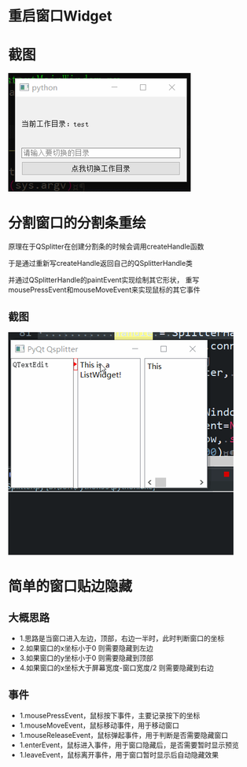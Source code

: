# 重启窗口Widget

# 截图
![截图](ScreenShot/窗口重启.gif)



# 分割窗口的分割条重绘

原理在于QSplitter在创建分割条的时候会调用createHandle函数

于是通过重新写createHandle返回自己的QSplitterHandle类

并通过QSplitterHandle的paintEvent实现绘制其它形状，
重写mousePressEvent和mouseMoveEvent来实现鼠标的其它事件

## 截图
![截图](ScreenShot/分割窗口的分割条重写.gif)


# 简单的窗口贴边隐藏

## 大概思路
 - 1.思路是当窗口进入左边，顶部，右边一半时，此时判断窗口的坐标
 - 2.如果窗口的x坐标小于0 则需要隐藏到左边
 - 3.如果窗口的y坐标小于0 则需要隐藏到顶部
 - 4.如果窗口的x坐标大于屏幕宽度-窗口宽度/2 则需要隐藏到右边

## 事件
 - 1.mousePressEvent，鼠标按下事件，主要记录按下的坐标
 - 1.mouseMoveEvent，鼠标移动事件，用于移动窗口
 - 1.mouseReleaseEvent，鼠标弹起事件，用于判断是否需要隐藏窗口
 - 1.enterEvent，鼠标进入事件，用于窗口隐藏后，是否需要暂时显示预览
 - 1.leaveEvent，鼠标离开事件，用于窗口暂时显示后自动隐藏效果
